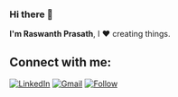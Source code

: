 ### Hi there 👋


**I'm Raswanth Prasath**, I ❤️ creating things.



## Connect with me: 

[![LinkedIn](https://img.shields.io/badge/LinkedIn-0077B5?style=for-the-badge&style=social&logo=linkedin&logoColor=white)](https://www.linkedin.com/raswanthprasath/)
[![Gmail](https://img.shields.io/badge/Gmail-D14836?style==for-the-badge&logo=gmail&logoColor=white)](mailto:raswanthprasath27@gmail.com)
[![Follow](https://img.shields.io/twitter/follow/Raswanth27?style=social)](https://www.twitter.com/Raswanth27)
<!-- 
🌱 I’m currently learning Machine Learning and Reinforcement Learning
- 👯 I’m looking to collaborate on ...
- 🤔 I’m looking for help with ...
- 💬 Ask me about ...
- 📫 How to reach me: ...
- 😄 Pronouns: ...
- ⚡ Fun fact: ...
-->
